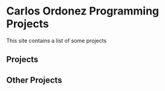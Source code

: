 # Carlos Ordonez Programming Projects
This site contains a list of some projects
## Projects

## Other Projects
